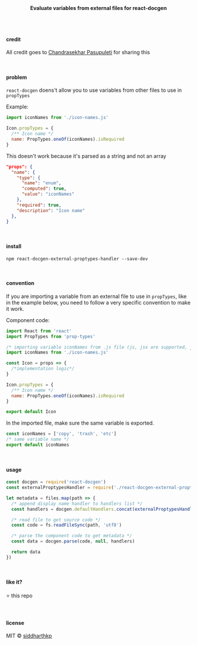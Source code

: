 <p align="center">
  <br><br>
  <b>Evaluate variables from external files for react-docgen</b>
  <br><br>
</p>

&nbsp;

#### credit

All credit goes to [Chandrasekhar Pasupuleti](https://github.com/pasupuletics) for sharing this

&nbsp;

#### problem

`react-docgen` doens't allow you to use variables from other files to use in `propTypes`

Example:

```js
import iconNames from './icon-names.js'

Icon.propTypes = {
  /** Icon name */
  name: PropTypes.oneOf(iconNames).isRequired
}
```

This doesn't work because it's parsed as a string and not an array

```json
"props": {
  "name": {
    "type": {
      "name": "enum",
      "computed": true,
      "value": "iconNames"
    },
    "required": true,
    "description": "Icon name"
  },
}
```

&nbsp;

#### install

```
npm react-docgen-external-proptypes-handler --save-dev
```

&nbsp;

#### convention

If you are importing a variable from an external file to use in `propTypes`, like in the example below, you need to follow a very specific convention to make it work.

Component code:

```jsx
import React from 'react'
import PropTypes from 'prop-types'

/* importing variable iconNames from .js file (js, jsx are supported, json is not) */
import iconNames from './icon-names.js'

const Icon = props => {
  /*implementation logic*/
}

Icon.propTypes = {
  /** Icon name */
  name: PropTypes.oneOf(iconNames).isRequired
}

export default Icon
```

In the imported file, make sure the same variable is exported.

```js
const iconNames = ['copy', 'trash', 'etc']
/* same variable name */
export default iconNames
```

&nbsp;

#### usage

```js
const docgen = require('react-docgen')
const externalProptypesHandler = require('./react-docgen-external-proptypes-handler')

let metadata = files.map(path => {
  /* append display name handler to handlers list */
  const handlers = docgen.defaultHandlers.concat(externalProptypesHandler(path))

  /* read file to get source code */
  const code = fs.readFileSync(path, 'utf8')

  /* parse the component code to get metadata */
  const data = docgen.parse(code, null, handlers)

  return data
})
```

&nbsp;

#### like it?

:star: this repo

&nbsp;

#### license

MIT © [siddharthkp](https://github.com/siddharthkp)
